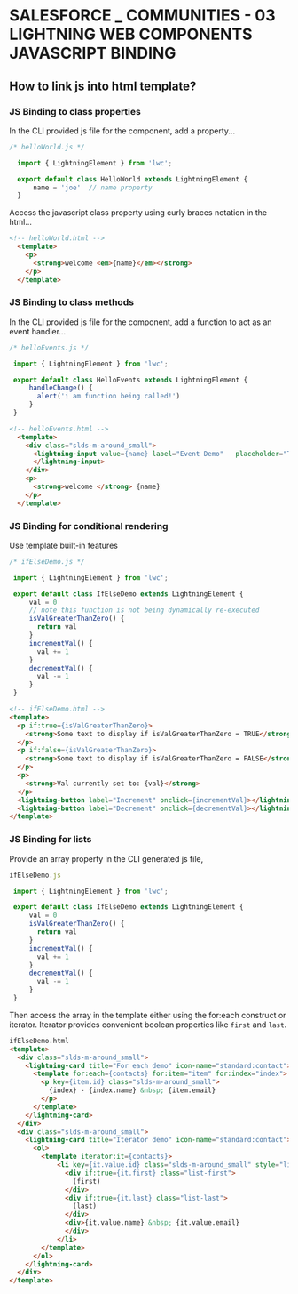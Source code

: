 # SALESFORCE _ COMMUNITIES - 03 LIGHTNING WEB COMPONENTS JAVASCRIPT BINDING
## How to link js into html template?
### JS Binding to class properties
In the CLI provided js file for the component, add a property...
```javascript
/* helloWorld.js */

  import { LightningElement } from 'lwc';

  export default class HelloWorld extends LightningElement {
      name = 'joe'  // name property
  }
```
Access the javascript class property using curly braces notation in the html...
```html
<!-- helloWorld.html -->
  <template>
    <p>
      <strong>welcome <em>{name}</em></strong>
    </p>
  </template>

```
### JS Binding to class methods
In the CLI provided js file for the component, add a function to act as an event handler...
```javascript
/* helloEvents.js */

 import { LightningElement } from 'lwc';

 export default class HelloEvents extends LightningElement {
     handleChange() {
       alert('i am function being called!')
     }
 }
```
```html
<!-- helloEvents.html -->
  <template>
    <div class="slds-m-around_small">
      <lightning-input value={name} label="Event Demo"   placeholder="Type your input here..."  onchange={handleChange}>
      </lightning-input>
    </div>
    <p>
      <strong>welcome </strong> {name}
    </p>
  </template>
```
### JS Binding for conditional rendering
Use template built-in features
```javascript
/* ifElseDemo.js */

 import { LightningElement } from 'lwc';

 export default class IfElseDemo extends LightningElement {
     val = 0
     // note this function is not being dynamically re-executed
     isValGreaterThanZero() {
       return val
     }
     incrementVal() {
       val += 1
     }
     decrementVal() {
       val -= 1
     }
 }
```
```html
<!-- ifElseDemo.html -->
<template>
  <p if:true={isValGreaterThanZero}>
    <strong>Some text to display if isValGreaterThanZero = TRUE</strong>
  </p>
  <p if:false={isValGreaterThanZero}>
    <strong>Some text to display if isValGreaterThanZero = FALSE</strong>
  </p>
  <p>
    <strong>Val currently set to: {val}</strong>
  </p>
  <lightning-button label="Increment" onclick={incrementVal}></lightning-button>
  <lightning-button label="Decrement" onclick={decrementVal}></lightning-button>
</template>

```
### JS Binding for lists
Provide an array property in the CLI generated js file,
```javascript
ifElseDemo.js

 import { LightningElement } from 'lwc';

 export default class IfElseDemo extends LightningElement {
     val = 0
     isValGreaterThanZero() {
       return val
     }
     incrementVal() {
       val += 1
     }
     decrementVal() {
       val -= 1
     }
 }
```
Then access the array in the template either using the for:each construct or iterator.  Iterator provides convenient boolean properties like `first` and `last`.
```html
ifElseDemo.html
<template>
  <div class="slds-m-around_small">
    <lightning-card title="For each demo" icon-name="standard:contact">
      <template for:each={contacts} for:item="item" for:index="index">
        <p key={item.id} class="slds-m-around_small">
          {index} - {index.name} &nbsp; {item.email}
        </p>
      </template>
    </lightning-card>
  </div>
  <div class="slds-m-around_small">
    <lightning-card title="Iterator demo" icon-name="standard:contact">
      <ol>
        <template iterator:it={contacts}>
            <li key={it.value.id} class="slds-m-around_small" style="list-style-type: none;">
              <div if:true={it.first} class="list-first">
                (first)
              </div>
              <div if:true={it.last} class="list-last">
                (last)
              </div>
              <div>{it.value.name} &nbsp; {it.value.email}
              </div>
            </li>
        </template>
      </ol>
    </lightning-card>
  </div>
</template>
```
